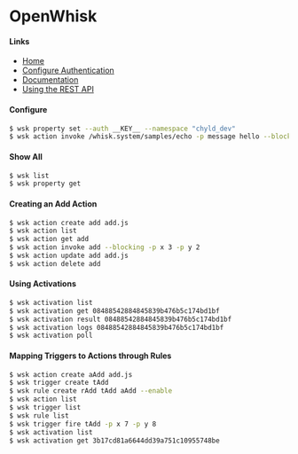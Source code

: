# OpenWhisk

#### Links
  - [Home](https://new-console.ng.bluemix.net/openwhisk/)
  - [Configure Authentication](https://new-console.ng.bluemix.net/openwhisk/cli)
  - [Documentation](https://new-console.ng.bluemix.net/docs/openwhisk/index.html)
  - [Using the REST API](https://amanoblog.wordpress.com/2016/03/03/ibm-bluemix-openwhisk-rest-api)

#### Configure
```sh
$ wsk property set --auth __KEY__ --namespace "chyld_dev"
$ wsk action invoke /whisk.system/samples/echo -p message hello --blocking --result
```

#### Show All
```sh
$ wsk list
$ wsk property get
```

#### Creating an Add Action
```sh
$ wsk action create add add.js
$ wsk action list
$ wsk action get add
$ wsk action invoke add --blocking -p x 3 -p y 2
$ wsk action update add add.js
$ wsk action delete add
```

#### Using Activations
```sh
$ wsk activation list
$ wsk activation get 08488542884845839b476b5c174bd1bf
$ wsk activation result 08488542884845839b476b5c174bd1bf
$ wsk activation logs 08488542884845839b476b5c174bd1bf
$ wsk activation poll
```

#### Mapping Triggers to Actions through Rules
```sh
$ wsk action create aAdd add.js 
$ wsk trigger create tAdd
$ wsk rule create rAdd tAdd aAdd --enable
$ wsk action list
$ wsk trigger list
$ wsk rule list
$ wsk trigger fire tAdd -p x 7 -p y 8
$ wsk activation list
$ wsk activation get 3b17cd81a6644dd39a751c10955748be
```
